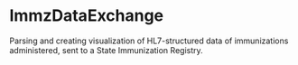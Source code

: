 # ImmzDataExchange
Parsing and creating visualization of HL7-structured data of immunizations administered, sent to a State Immunization Registry.
